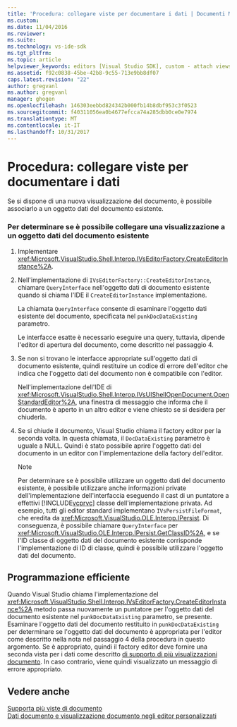 ```yaml
---
title: 'Procedura: collegare viste per documentare i dati | Documenti Microsoft'
ms.custom: 
ms.date: 11/04/2016
ms.reviewer: 
ms.suite: 
ms.technology: vs-ide-sdk
ms.tgt_pltfrm: 
ms.topic: article
helpviewer_keywords: editors [Visual Studio SDK], custom - attach views to document data
ms.assetid: f92c0838-45be-42b8-9c55-713e9bb8df07
caps.latest.revision: "22"
author: gregvanl
ms.author: gregvanl
manager: ghogen
ms.openlocfilehash: 146303eebbd824342b000fb14b8dbf953c3f0523
ms.sourcegitcommit: f40311056ea0b4677efcca74a285dbb0ce0e7974
ms.translationtype: MT
ms.contentlocale: it-IT
ms.lasthandoff: 10/31/2017
---
```

# <a name="how-to-attach-views-to-document-data"></a>Procedura: collegare viste per documentare i dati
Se si dispone di una nuova visualizzazione del documento, è possibile associarlo a un oggetto dati del documento esistente.  
  
### <a name="to-determine-if-you-can-attach-a-view-to-an-existing-document-data-object"></a>Per determinare se è possibile collegare una visualizzazione a un oggetto dati del documento esistente  
  
1.  Implementare <xref:Microsoft.VisualStudio.Shell.Interop.IVsEditorFactory.CreateEditorInstance%2A>.  
  
2.  Nell'implementazione di `IVsEditorFactory::CreateEditorInstance`, chiamare `QueryInterface` nell'oggetto dati di documento esistente quando si chiama l'IDE il `CreateEditorInstance` implementazione.  
  
     La chiamata `QueryInterface` consente di esaminare l'oggetto dati esistente del documento, specificata nel `punkDocDataExisting` parametro.  
  
     Le interfacce esatte è necessario eseguire una query, tuttavia, dipende l'editor di apertura del documento, come descritto nel passaggio 4.  
  
3.  Se non si trovano le interfacce appropriate sull'oggetto dati di documento esistente, quindi restituire un codice di errore dell'editor che indica che l'oggetto dati del documento non è compatibile con l'editor.  
  
     Nell'implementazione dell'IDE di <xref:Microsoft.VisualStudio.Shell.Interop.IVsUIShellOpenDocument.OpenStandardEditor%2A>, una finestra di messaggio che informa che il documento è aperto in un altro editor e viene chiesto se si desidera per chiuderla.  
  
4.  Se si chiude il documento, Visual Studio chiama il factory editor per la seconda volta. In questa chiamata, il `DocDataExisting` parametro è uguale a NULL. Quindi è stato possibile aprire l'oggetto dati del documento in un editor con l'implementazione della factory dell'editor.  
  
    > [!NOTE]
    >  Per determinare se è possibile utilizzare un oggetto dati del documento esistente, è possibile utilizzare anche informazioni private dell'implementazione dell'interfaccia eseguendo il cast di un puntatore a effettivi [!INCLUDE[vcprvc](../code-quality/includes/vcprvc_md.md)] classe dell'implementazione privata. Ad esempio, tutti gli editor standard implementano `IVsPersistFileFormat`, che eredita da <xref:Microsoft.VisualStudio.OLE.Interop.IPersist>. Di conseguenza, è possibile chiamare `QueryInterface` per <xref:Microsoft.VisualStudio.OLE.Interop.IPersist.GetClassID%2A>, e se l'ID classe di oggetto dati del documento esistente corrisponde l'implementazione di ID di classe, quindi è possibile utilizzare l'oggetto dati del documento.  
  
## <a name="robust-programming"></a>Programmazione efficiente  
 Quando Visual Studio chiama l'implementazione del <xref:Microsoft.VisualStudio.Shell.Interop.IVsEditorFactory.CreateEditorInstance%2A> metodo passa nuovamente un puntatore per l'oggetto dati del documento esistente nel `punkDocDataExisting` parametro, se presente. Esaminare l'oggetto dati del documento restituito in `punkDocDataExisting` per determinare se l'oggetto dati del documento è appropriata per l'editor come descritto nella nota nel passaggio 4 della procedura in questo argomento. Se è appropriato, quindi il factory editor deve fornire una seconda vista per i dati come descritto [di supporto di più visualizzazioni documento](../extensibility/supporting-multiple-document-views.md). In caso contrario, viene quindi visualizzato un messaggio di errore appropriato.  
  
## <a name="see-also"></a>Vedere anche  
 [Supporta più viste di documento](../extensibility/supporting-multiple-document-views.md)   
 [Dati documento e visualizzazione documento negli editor personalizzati](../extensibility/document-data-and-document-view-in-custom-editors.md)